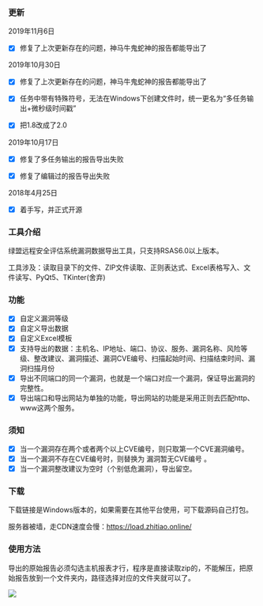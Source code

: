 ### 更新
2019年11月6日
   - [x] 修复了上次更新存在的问题，神马牛鬼蛇神的报告都能导出了

2019年10月30日

   - [x] 修复了上次更新存在的问题，神马牛鬼蛇神的报告都能导出了
   
   - [x] 任务中带有特殊符号，无法在Windows下创建文件时，统一更名为“多任务输出+微秒级时间戳”
   
   - [x] 把1.8改成了2.0

2019年10月17日

   - [x] 修复了多任务输出的报告导出失败
   
   - [x] 修复了编辑过的报告导出失败

2018年4月25日
   - [x] 着手写，并正式开源

### 工具介绍
绿盟远程安全评估系统漏洞数据导出工具，只支持RSAS6.0以上版本。

工具涉及：读取目录下的文件、ZIP文件读取、正则表达式、Excel表格写入、文件读写、PyQt5、TKinter(舍弃)

### 功能

- [x] 自定义漏洞等级
- [x] 自定义导出数据
- [x] 自定义Excel模板
- [x] 支持导出的数据：主机名、IP地址、端口、协议、服务、漏洞名称、风险等级、整改建议、漏洞描述、漏洞CVE编号、扫描起始时间、扫描结束时间、漏洞扫描月份
- [x] 导出不同端口的同一个漏洞，也就是一个端口对应一个漏洞，保证导出漏洞的完整性。
- [x] 导出端口和导出网站为单独的功能，导出网站的功能是采用正则去匹配http、www这两个服务。

### 须知
- [x] 当一个漏洞存在两个或者两个以上CVE编号，则只取第一个CVE漏洞编号。
- [x] 当一个漏洞不存在CVE编号时，则替换为 漏洞暂无CVE编号 。
- [x] 当一个漏洞整改建议为空时（个别低危漏洞），导出留空。

### 下载
下载链接是Windows版本的，如果需要在其他平台使用，可下载源码自己打包。

服务器被墙，走CDN速度会慢：https://load.zhitiao.online/

### 使用方法

导出的原始报告必须勾选主机报表才行，程序是直接读取zip的，不能解压，把原始报告放到一个文件夹内，路径选择对应的文件夹就可以了。

![](https://autoing.github.io/do/images/tool/rsas_1.8.gif)
